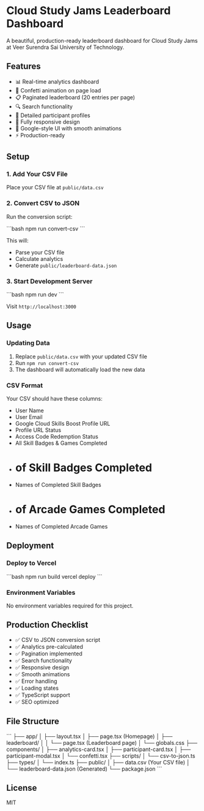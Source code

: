 # Cloud Study Jams Leaderboard Dashboard

A beautiful, production-ready leaderboard dashboard for Cloud Study Jams at Veer Surendra Sai University of Technology.

## Features

- 📊 Real-time analytics dashboard
- 🎉 Confetti animation on page load
- 📋 Paginated leaderboard (20 entries per page)
- 🔍 Search functionality
- 👤 Detailed participant profiles
- 📱 Fully responsive design
- 🎨 Google-style UI with smooth animations
- ⚡ Production-ready

## Setup

### 1. Add Your CSV File

Place your CSV file at `public/data.csv`

### 2. Convert CSV to JSON

Run the conversion script:

\`\`\`bash
npm run convert-csv
\`\`\`

This will:
- Parse your CSV file
- Calculate analytics
- Generate `public/leaderboard-data.json`

### 3. Start Development Server

\`\`\`bash
npm run dev
\`\`\`

Visit `http://localhost:3000`

## Usage

### Updating Data

1. Replace `public/data.csv` with your updated CSV file
2. Run `npm run convert-csv`
3. The dashboard will automatically load the new data

### CSV Format

Your CSV should have these columns:
- User Name
- User Email
- Google Cloud Skills Boost Profile URL
- Profile URL Status
- Access Code Redemption Status
- All Skill Badges & Games Completed
- # of Skill Badges Completed
- Names of Completed Skill Badges
- # of Arcade Games Completed
- Names of Completed Arcade Games

## Deployment

### Deploy to Vercel

\`\`\`bash
npm run build
vercel deploy
\`\`\`

### Environment Variables

No environment variables required for this project.

## Production Checklist

- ✅ CSV to JSON conversion script
- ✅ Analytics pre-calculated
- ✅ Pagination implemented
- ✅ Search functionality
- ✅ Responsive design
- ✅ Smooth animations
- ✅ Error handling
- ✅ Loading states
- ✅ TypeScript support
- ✅ SEO optimized

## File Structure

\`\`\`
├── app/
│   ├── layout.tsx
│   ├── page.tsx (Homepage)
│   ├── leaderboard/
│   │   └── page.tsx (Leaderboard page)
│   └── globals.css
├── components/
│   ├── analytics-card.tsx
│   ├── participant-card.tsx
│   ├── participant-modal.tsx
│   └── confetti.tsx
├── scripts/
│   └── csv-to-json.ts
├── types/
│   └── index.ts
├── public/
│   ├── data.csv (Your CSV file)
│   └── leaderboard-data.json (Generated)
└── package.json
\`\`\`

## License

MIT
